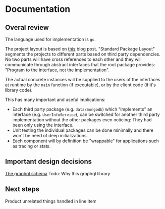 # Documentation

## Overal review
The language used for implementation is `go`.

The project layout is based on [this](https://medium.com/@benbjohnson/standard-package-layout-7cdbc8391fc1) blog post. "Standard Package Layout" segments the projects to different parts based on third party dependencies. No two parts will have cross references to each other and they will communicate through abstract interfaces that the root package provides: "Program to the interface, not the implementation".

The actual concrete instances will be supplied to the users of the interfaces at runtime by the `main` function (if executable), or by the client code (if it's library code).

This has many important and useful implications:
 - Each third party package (e.g. `data/mongodb`) which "implements" an interface (e.g. `UserInfoService`), can be switched for another third party implementation without the other packages even noticing: They had been only using the interface.
 - Unit testing the individual packages can be done minimally and there won't be need of deep initializations.
 - Each component will by definition be "wrappable" for applications such as tracing or stats.

## Important design decisions
[The graphql schema](../api/graphql/schema.graphql)
Todo: Why this graphql library

## Next steps
Product unrelated things handled in line item
